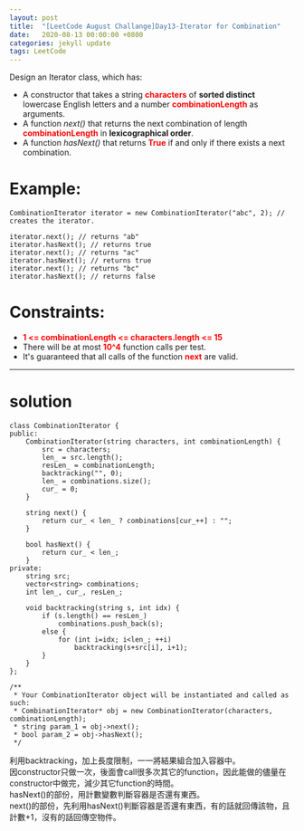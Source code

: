 ```yaml
---
layout: post
title:  "[LeetCode August Challange]Day13-Iterator for Combination"
date:   2020-08-13 00:00:00 +0800
categories: jekyll update
tags: LeetCode
---
```

Design an Iterator class, which has:

- A constructor that takes a string **<font color="red">characters</font>** of **sorted distinct** lowercase English letters and a number **<font color="red">combinationLength</font>** as arguments.
- A function *next()* that returns the next combination of length **<font color="red">combinationLength</font>** in **lexicographical order**.
- A function *hasNext()* that returns **<font color="red">True</font>** if and only if there exists a next combination.

# Example:
	CombinationIterator iterator = new CombinationIterator("abc", 2); // creates the iterator.

	iterator.next(); // returns "ab"
	iterator.hasNext(); // returns true
	iterator.next(); // returns "ac"
	iterator.hasNext(); // returns true
	iterator.next(); // returns "bc"
	iterator.hasNext(); // returns false

# Constraints:  
- **<font color="red">1 <= combinationLength <= characters.length <= 15</font>**
- There will be at most **<font color="red">10^4</font>** function calls per test.
- It's guaranteed that all calls of the function **<font color="red">next</font>** are valid.

______________________  

# solution

	class CombinationIterator {
	public:
	    CombinationIterator(string characters, int combinationLength) {
	        src = characters;
	        len_ = src.length();
	        resLen_ = combinationLength;
	        backtracking("", 0);
	        len_ = combinations.size();
	        cur_ = 0;
	    }
	    
	    string next() {
	        return cur_ < len_ ? combinations[cur_++] : "";
	    }
	    
	    bool hasNext() {
	        return cur_ < len_;
	    }
	private:
	    string src;
	    vector<string> combinations;
	    int len_, cur_, resLen_;
	    
	    void backtracking(string s, int idx) {
	        if (s.length() == resLen_)
	            combinations.push_back(s);
	        else {
	            for (int i=idx; i<len_; ++i)
	                backtracking(s+src[i], i+1);
	        }
	    }
	};

	/**
	 * Your CombinationIterator object will be instantiated and called as such:
	 * CombinationIterator* obj = new CombinationIterator(characters, combinationLength);
	 * string param_1 = obj->next();
	 * bool param_2 = obj->hasNext();
	 */

利用backtracking，加上長度限制，一一將結果組合加入容器中。  
因constructor只做一次，後面會call很多次其它的function，因此能做的儘量在constructor中做完，減少其它function的時間。  
hasNext()的部份，用計數變數判斷容器是否還有東西。  
next()的部份，先利用hasNext()判斷容器是否還有東西，有的話就回傳該物，且計數+1，沒有的話回傳空物件。